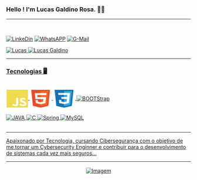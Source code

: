 
### Hello ! I'm Lucas Galdino Rosa. 🖐🏽
---
<br/>

[![LinkeDin](https://img.shields.io/badge/LinkedIn-0077B5?style=for-the-badge&logo=linkedin&logoColor=white)](https://www.linkedin.com/in/lucas-galdino-592000267/)
[![WhatsAPP](https://img.shields.io/badge/WhatsApp-25D366?style=for-the-badge&logo=whatsapp&logoColor=white)](https://wa.me/5547997316351)
[![G-Mail](https://img.shields.io/badge/Gmail-D14836?style=for-the-badge&logo=gmail&logoColor=white)](mailto:lucasgaldinorosa2904@gmail.com)

<div>
  <a href="https://github.com/SrLucasGaldinor?tab=repositories">
  <img height="175em" src="https://github-readme-stats.vercel.app/api?username=SrLucasGaldinor&show_icons=true&theme=dark" alt="Lucas"/>
  <a href="https://github.com/SrLucasGaldinor?tab=repositories">
  <img height="175em" src="https://github-readme-stats.vercel.app/api/top-langs/?username=SrLucasGaldinor&layout=compact&langs_count=4&theme=dark" alt="Lucas Galdino"/>     
</div>   

---
### Tecnologias 🖥️

<div style="display: inline_block"><br/>
    <img align="center" alt="Js" height="50" width="60" src="https://raw.githubusercontent.com/devicons/devicon/master/icons/javascript/javascript-plain.svg">
    <img align="center" alt="HTML" height="50" width="60" src="https://raw.githubusercontent.com/devicons/devicon/master/icons/html5/html5-original.svg">
    <img align="center" alt="CSS" height="50" width="60" src="https://raw.githubusercontent.com/devicons/devicon/master/icons/css3/css3-original.svg">
    <img align="center" alt="BOOTStrap" height="50" width="60" src="https://cdn.jsdelivr.net/gh/devicons/devicon@latest/icons/bootstrap/bootstrap-original.svg" />
    <br/>
    <br/>
    <img align="center" alt="JAVA" height="50" width="60" src="https://cdn.jsdelivr.net/gh/devicons/devicon/icons/java/java-original.svg">
    <img align="center" alt="C" height="50" width="60" src="https://cdn.jsdelivr.net/gh/devicons/devicon/icons/c/c-original.svg">
    <img style="background-color white" align="center" alt="Spring" height="50" width="60" src="https://cdn.jsdelivr.net/gh/devicons/devicon@latest/icons/spring/spring-original.svg" />
    <img align="center" alt="MySQL" height="50" width="60" src="https://cdn.jsdelivr.net/gh/devicons/devicon@latest/icons/mysql/mysql-original.svg" />
</div><br/>

---
Apaixonado por Tecnologia, cursando Cibersegurança com o objetivo de me tornar um Cybersecurity Enginner e contribuir para o desenvolvimento de sistemas cada vez mais seguros...

---
<p align="center">
  <img align="center"  height="500" width="1100" src="https://i.redd.it/jb0u633yc7v81.gif" alt="Imagem">
</p>
